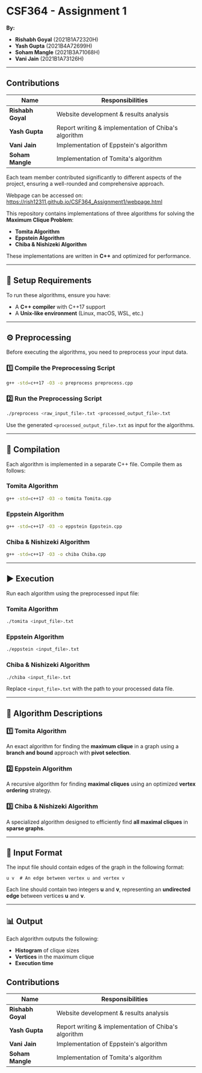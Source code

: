 # CSF364 - Assignment 1  

**By:**  
- **Rishabh Goyal** (2021B1A72320H)  
- **Yash Gupta** (2021B4A72699H)  
- **Soham Mangle** (2021B3A71068H)  
- **Vani Jain** (2021B1A73126H)  

---

## Contributions  

| Name           | Responsibilities                                      |
|---------------|------------------------------------------------------|
| **Rishabh Goyal**  | Website development & results analysis            |
| **Yash Gupta**    | Report writing & implementation of Chiba's algorithm |
| **Vani Jain**     | Implementation of Eppstein's algorithm            |
| **Soham Mangle**  | Implementation of Tomita's algorithm              |

Each team member contributed significantly to different aspects of the project, ensuring a well-rounded and comprehensive approach.  

Webpage can be accessed on: https://rish12311.github.io/CSF364_Assignment1/webpage.html 

This repository contains implementations of three algorithms for solving the **Maximum Clique Problem**: 
- **Tomita Algorithm**
- **Eppstein Algorithm**
- **Chiba & Nishizeki Algorithm**

These implementations are written in **C++** and optimized for performance.

---
## 📌 Setup Requirements

To run these algorithms, ensure you have:
- A **C++ compiler** with C++17 support
- A **Unix-like environment** (Linux, macOS, WSL, etc.)

---
## ⚙️ Preprocessing

Before executing the algorithms, you need to preprocess your input data.

### **1️⃣ Compile the Preprocessing Script**
```bash
g++ -std=c++17 -O3 -o preprocess preprocess.cpp
```

### **2️⃣ Run the Preprocessing Script**
```bash
./preprocess <raw_input_file>.txt <processed_output_file>.txt
```

Use the generated `<processed_output_file>.txt` as input for the algorithms.

---
## 🚀 Compilation

Each algorithm is implemented in a separate C++ file. Compile them as follows:

### **Tomita Algorithm**
```bash
g++ -std=c++17 -O3 -o tomita Tomita.cpp
```

### **Eppstein Algorithm**
```bash
g++ -std=c++17 -O3 -o eppstein Eppstein.cpp
```

### **Chiba & Nishizeki Algorithm**
```bash
g++ -std=c++17 -O3 -o chiba Chiba.cpp
```

---
## ▶️ Execution

Run each algorithm using the preprocessed input file:

### **Tomita Algorithm**
```bash
./tomita <input_file>.txt
```

### **Eppstein Algorithm**
```bash
./eppstein <input_file>.txt
```

### **Chiba & Nishizeki Algorithm**
```bash
./chiba <input_file>.txt
```

Replace `<input_file>.txt` with the path to your processed data file.

---
## 📖 Algorithm Descriptions

### **1️⃣ Tomita Algorithm**
An exact algorithm for finding the **maximum clique** in a graph using a **branch and bound** approach with **pivot selection**.

### **2️⃣ Eppstein Algorithm**
A recursive algorithm for finding **maximal cliques** using an optimized **vertex ordering** strategy.

### **3️⃣ Chiba & Nishizeki Algorithm**
A specialized algorithm designed to efficiently find **all maximal cliques** in **sparse graphs**.

---
## 📂 Input Format

The input file should contain edges of the graph in the following format:
```
u v  # An edge between vertex u and vertex v
```
Each line should contain two integers **u** and **v**, representing an **undirected edge** between vertices **u** and **v**.

---
## 📊 Output

Each algorithm outputs the following:
- **Histogram** of clique sizes
- **Vertices** in the maximum clique
- **Execution time**

## Contributions  

| Name           | Responsibilities                                      |
|---------------|------------------------------------------------------|
| **Rishabh Goyal**  | Website development & results analysis            |
| **Yash Gupta**    | Report writing & implementation of Chiba's algorithm |
| **Vani Jain**     | Implementation of Eppstein's algorithm            |
| **Soham Mangle**  | Implementation of Tomita's algorithm              |


